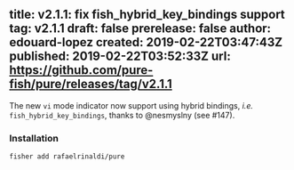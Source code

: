 title:	v2.1.1: fix fish_hybrid_key_bindings support
tag:	v2.1.1
draft:	false
prerelease:	false
author:	edouard-lopez
created:	2019-02-22T03:47:43Z
published:	2019-02-22T03:52:33Z
url:	https://github.com/pure-fish/pure/releases/tag/v2.1.1
--
The new `vi` mode indicator now support using hybrid bindings, _i.e._ `fish_hybrid_key_bindings`, thanks to @nesmyslny (see #147). 

### Installation

    fisher add rafaelrinaldi/pure
